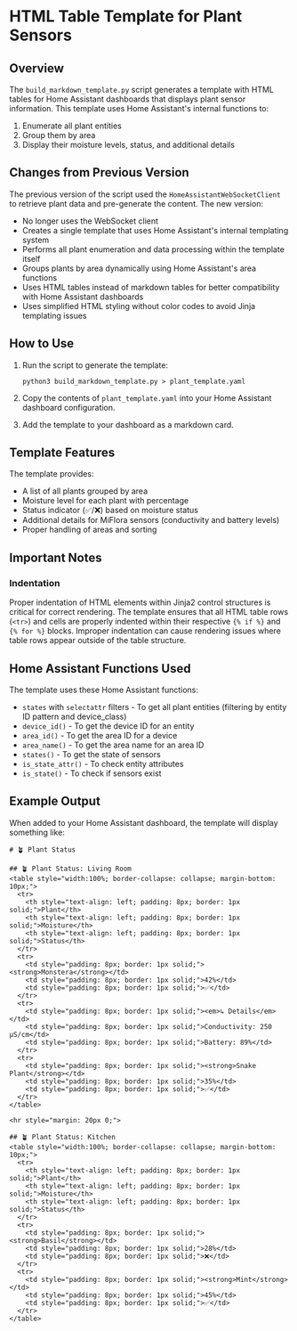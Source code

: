 # HTML Table Template for Plant Sensors

## Overview

The `build_markdown_template.py` script generates a template with HTML tables for Home Assistant dashboards that displays plant sensor information. This template uses Home Assistant's internal functions to:

1. Enumerate all plant entities
2. Group them by area
3. Display their moisture levels, status, and additional details

## Changes from Previous Version

The previous version of the script used the `HomeAssistantWebSocketClient` to retrieve plant data and pre-generate the content. The new version:

- No longer uses the WebSocket client
- Creates a single template that uses Home Assistant's internal templating system
- Performs all plant enumeration and data processing within the template itself
- Groups plants by area dynamically using Home Assistant's area functions
- Uses HTML tables instead of markdown tables for better compatibility with Home Assistant dashboards
- Uses simplified HTML styling without color codes to avoid Jinja templating issues

## How to Use

1. Run the script to generate the template:
   ```
   python3 build_markdown_template.py > plant_template.yaml
   ```

2. Copy the contents of `plant_template.yaml` into your Home Assistant dashboard configuration.

3. Add the template to your dashboard as a markdown card.

## Template Features

The template provides:

- A list of all plants grouped by area
- Moisture level for each plant with percentage
- Status indicator (✅/❌) based on moisture status
- Additional details for MiFlora sensors (conductivity and battery levels)
- Proper handling of areas and sorting

## Important Notes

### Indentation

Proper indentation of HTML elements within Jinja2 control structures is critical for correct rendering. The template ensures that all HTML table rows (`<tr>`) and cells are properly indented within their respective `{% if %}` and `{% for %}` blocks. Improper indentation can cause rendering issues where table rows appear outside of the table structure.

## Home Assistant Functions Used

The template uses these Home Assistant functions:

- `states` with `selectattr` filters - To get all plant entities (filtering by entity ID pattern and device_class)
- `device_id()` - To get the device ID for an entity
- `area_id()` - To get the area ID for a device
- `area_name()` - To get the area name for an area ID
- `states()` - To get the state of sensors
- `is_state_attr()` - To check entity attributes
- `is_state()` - To check if sensors exist

## Example Output

When added to your Home Assistant dashboard, the template will display something like:

```
# 🪴 Plant Status

## 🪴 Plant Status: Living Room
<table style="width:100%; border-collapse: collapse; margin-bottom: 10px;">
  <tr>
    <th style="text-align: left; padding: 8px; border: 1px solid;">Plant</th>
    <th style="text-align: left; padding: 8px; border: 1px solid;">Moisture</th>
    <th style="text-align: left; padding: 8px; border: 1px solid;">Status</th>
  </tr>
  <tr>
    <td style="padding: 8px; border: 1px solid;"><strong>Monstera</strong></td>
    <td style="padding: 8px; border: 1px solid;">42%</td>
    <td style="padding: 8px; border: 1px solid;">✅</td>
  </tr>
  <tr>
    <td style="padding: 8px; border: 1px solid;"><em>↳ Details</em></td>
    <td style="padding: 8px; border: 1px solid;">Conductivity: 250 µS/cm</td>
    <td style="padding: 8px; border: 1px solid;">Battery: 89%</td>
  </tr>
  <tr>
    <td style="padding: 8px; border: 1px solid;"><strong>Snake Plant</strong></td>
    <td style="padding: 8px; border: 1px solid;">35%</td>
    <td style="padding: 8px; border: 1px solid;">✅</td>
  </tr>
</table>

<hr style="margin: 20px 0;">

## 🪴 Plant Status: Kitchen
<table style="width:100%; border-collapse: collapse; margin-bottom: 10px;">
  <tr>
    <th style="text-align: left; padding: 8px; border: 1px solid;">Plant</th>
    <th style="text-align: left; padding: 8px; border: 1px solid;">Moisture</th>
    <th style="text-align: left; padding: 8px; border: 1px solid;">Status</th>
  </tr>
  <tr>
    <td style="padding: 8px; border: 1px solid;"><strong>Basil</strong></td>
    <td style="padding: 8px; border: 1px solid;">28%</td>
    <td style="padding: 8px; border: 1px solid;">❌</td>
  </tr>
  <tr>
    <td style="padding: 8px; border: 1px solid;"><strong>Mint</strong></td>
    <td style="padding: 8px; border: 1px solid;">45%</td>
    <td style="padding: 8px; border: 1px solid;">✅</td>
  </tr>
</table>
```